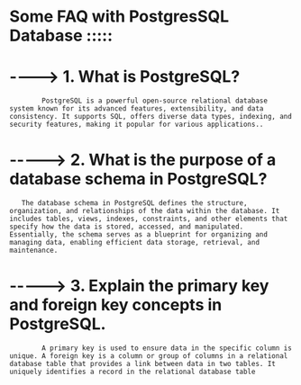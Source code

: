 # Some FAQ with PostgresSQL Database :::::

# ----> 1. What is PostgreSQL?

            PostgreSQL is a powerful open-source relational database system known for its advanced features, extensibility, and data consistency. It supports SQL, offers diverse data types, indexing, and security features, making it popular for various applications..
# -----> 2. What is the purpose of a database schema in PostgreSQL?

       The database schema in PostgreSQL defines the structure, organization, and relationships of the data within the database. It includes tables, views, indexes, constraints, and other elements that specify how the data is stored, accessed, and manipulated. Essentially, the schema serves as a blueprint for organizing and managing data, enabling efficient data storage, retrieval, and maintenance.
# -----> 3. Explain the primary key and foreign key concepts in PostgreSQL.

            A primary key is used to ensure data in the specific column is unique. A foreign key is a column or group of columns in a relational database table that provides a link between data in two tables. It uniquely identifies a record in the relational database table